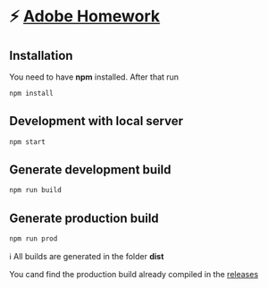 # :zap: [Adobe Homework](http://bogdansoare.github.io/adobe-homework)

## Installation
You need to have **npm** installed. After that run
```sh
npm install
```

## Development with local server
```sh
npm start
```

## Generate development build
```sh
npm run build
```

## Generate production build
```sh
npm run prod
```

:information_source: All builds are generated in the folder **dist**

You cand find the production build already compiled in the [releases](https://github.com/bogdansoare/adobe-homework/releases) 
